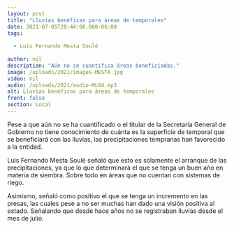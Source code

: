 ```yaml
---
layout: post
title: "Lluvias benéficas para áreas de temporales"
date: 2021-07-05T20:44:00.000-06:00
tags:
  
  - Luis Fernando Mesta Soulé
  
author: nil
description: "Aún no se cuantifica áreas beneficiadas."
image: /uploads/2021/images-MESTA.jpg
video: nil
audio: /uploads/2021/audio-ML04.mp3
alt: Lluvias benéficas para áreas de temporales
front: false
section: Local
---
```


Pese a que aún no se ha cuantificado o el titular de la Secretaría General de Gobierno no tiene conocimiento de cuánta es la superficie de temporal que se beneficiará con las lluvias, las precipitaciones tempranas han favorecido a la entidad.

Luis Fernando Mesta Soulé señaló que esto es solamente el arranque de las precipitaciones, ya que lo que determinará el que se tenga un buen año en materia de siembra. Sobre todo en áreas que no cuentan con sistemas de riego.

Asimismo, señaló como positivo el que se tenga un incremento en las presas, las cuales pese a no ser muchas han dado una visión positiva al estado. Señalando que desde hace años no se registraban lluvias desde el mes de julio.
